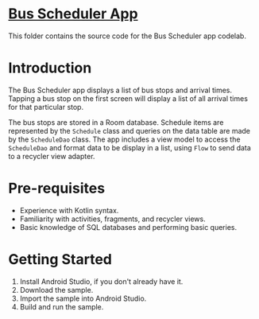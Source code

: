 # [Bus Scheduler App](https://developer.android.com/codelabs/basic-android-kotlin-training-intro-room-flow)

This folder contains the source code for the Bus Scheduler app codelab.

# Introduction
The Bus Scheduler app displays a list of bus stops and arrival times. Tapping a bus stop on the first screen will display a list of all arrival times for that particular stop.

The bus stops are stored in a Room database. Schedule items are represented by the `Schedule` class and queries on the data table are made by the `ScheduleDao` class. The app includes a view model to access the `ScheduleDao` and format data to be display in a list, using `Flow` to send data to a recycler view adapter.

# Pre-requisites
* Experience with Kotlin syntax.
* Familiarity with activities, fragments, and recycler views.
* Basic knowledge of SQL databases and performing basic queries.

# Getting Started
1. Install Android Studio, if you don't already have it.
2. Download the sample.
3. Import the sample into Android Studio.
4. Build and run the sample.